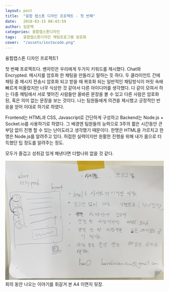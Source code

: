 ```yaml
---
layout: post
title:  "융합 캡스톤 디자인 프로젝트 - 첫 번째"
date:   2018-03-15 08:43:59
author: 임운택
categories: 융합캡스톤디자인
tags:	융합캡스톤디자인 채팅프로그램 암호화
cover:  "/assets/instacode.png"
---
```


융합캡스톤 디자인 프로젝트1

첫 번째 프로젝트다. 벤자민은 우리에게 두가지 키워드를 제시했다. Chat와 Encrypted. 메시지를 암호화 한 채팅을 만들라고 
말하는 듯 하다. 두 클라이언트 간에 채팅 중 메시지 전송시 암호화 되고 받을 때 복호화 되는 일반적인
채팅방식이 머릿 속에 빠르게 떠올랐지만 너무 식상한 것 같아서 다른 아이디어를 생각했다. 다 같이 모여서 하는 다중 채팅에서
서로 맺어진 사람들만 올바른 문장을 볼 수 있고 다른 사람은 암호화된, 혹은 의미 없는 문장을 보는 것이다. 나는 팀원들에게
의견을 제시했고 긍정적인 반응을 얻어 이대로 하기로 하였다.

Frontend는 HTML과 CSS, Javascript로 간단하게 구성하고 Backend는 Node.js + Socket.io를 사용하기로 하였다.
그 배경엔 팀원들의 능력으로 3주의 짧은 시간동안 큰 부담 없이 진행 할 수 있는 난이도라고 생각했기 때문이다. 한명은 HTML을 가르치고
한명은 Node.js를 알려주고 있다. 허접한 실력이지만 원활한 진행을 위해 내가 몸으로 터득했던 팁 정도를 알려주는 정도. 

모두가 즐겁고 성취감 있게 해낸다면 더할나위 없을 것 같다.

![image](/assets/20180314-image1.jpg)
회의 동안 나오는 이야기를 휘갈겨 본 A4 이면지 뒷장.
